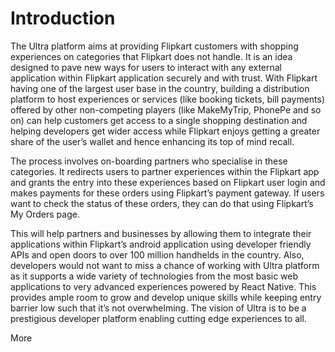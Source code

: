 # Introduction

The Ultra platform aims at providing Flipkart customers with shopping experiences on categories that Flipkart does not handle. It is an idea designed to pave new ways for users to interact with any external application within Flipkart application securely and with trust. With Flipkart having one of the largest user base in the country, building a distribution platform to host experiences or services (like booking tickets, bill payments) offered by other non-competing players (like MakeMyTrip, PhonePe and so on) can help customers get access to a single shopping destination and helping developers get wider access while Flipkart enjoys getting a greater share of the user’s wallet and hence enhancing its top of mind recall. 

The process involves on-boarding partners who specialise in these categories. It redirects users to partner experiences within the Flipkart app and grants the entry into these experiences based on Flipkart user login and makes payments for these orders using Flipkart’s payment gateway. If users want to check the status of these orders, they can do that using Flipkart’s My Orders page.

This will help partners and businesses by allowing them to integrate their applications within Flipkart’s android application using developer friendly APIs and open doors to over 100 million handhelds in the country. Also, developers would not want to miss a chance of working with Ultra platform as it supports a wide variety of technologies from the most basic web applications to very advanced experiences powered by React Native. This provides ample room to grow and develop unique skills while keeping entry barrier low such that it’s not overwhelming. The vision of Ultra is to be a prestigious developer platform enabling cutting edge experiences to all.

More
